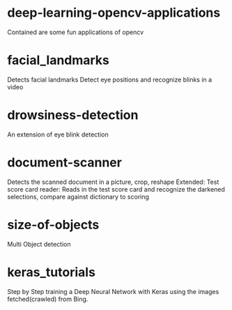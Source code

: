 # deep-learning-opencv-applications
  Contained are some fun applications of opencv

# facial_landmarks
  Detects facial landmarks
  Detect eye positions and recognize blinks in a video
   
# drowsiness-detection
  An extension of eye blink detection
  
# document-scanner
  Detects the scanned document in a picture, crop, reshape
  Extended: Test score card reader:
    Reads in the test score card and recognize the darkened selections, compare against dictionary to scoring
# size-of-objects
  Multi Object detection
  
# keras_tutorials
  Step by Step training a Deep Neural Network with Keras using the images fetched(crawled) from Bing.
